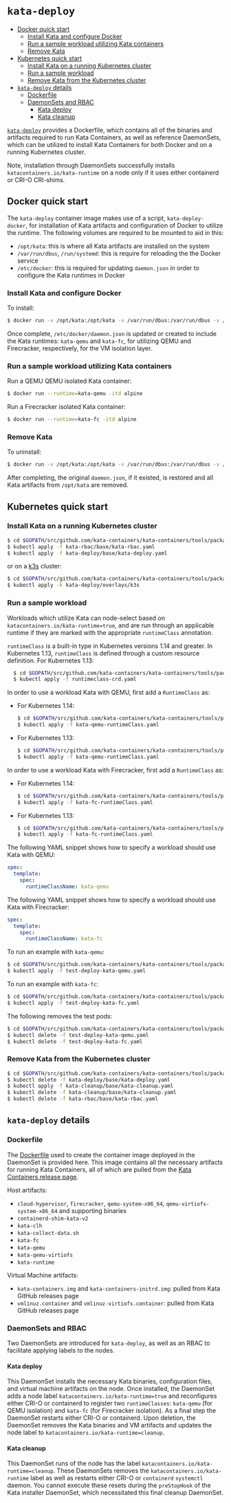 # `kata-deploy`

* [Docker quick start](#docker-quick-start)
    * [Install Kata and configure Docker](#install-kata-and-configure-docker)
    * [Run a sample workload utilizing Kata containers](#run-a-sample-workload-utilizing-kata-containers)
    * [Remove Kata](#remove-kata)
* [Kubernetes quick start](#kubernetes-quick-start)
    * [Install Kata on a running Kubernetes cluster](#install-kata-on-a-running-kubernetes-cluster)
    * [Run a sample workload](#run-a-sample-workload)
    * [Remove Kata from the Kubernetes cluster](#remove-kata-from-the-kubernetes-cluster)
* [`kata-deploy` details](#kata-deploy-details)
    * [Dockerfile](#dockerfile)
    * [DaemonSets and RBAC](#daemonsets-and-rbac)
        * [Kata deploy](#kata-deploy)
        * [Kata cleanup](#kata-cleanup)

[`kata-deploy`](.) provides a Dockerfile, which contains all of the binaries
and artifacts required to run Kata Containers, as well as reference DaemonSets, which can
be utilized to install Kata Containers for both Docker and on a running Kubernetes cluster.

Note, installation through DaemonSets successfully installs `katacontainers.io/kata-runtime` on
a node only if it uses either containerd or CRI-O CRI-shims.

## Docker quick start

The `kata-deploy` container image makes use of a script, `kata-deploy-docker`, for installation of
Kata artifacts and configuration of Docker to utilize the runtime. The following volumes are required to be mounted
to aid in this:
- `/opt/kata`: this is where all Kata artifacts are installed on the system
- `/var/run/dbus`, `/run/systemd`: this is require for reloading the the Docker service
- `/etc/docker`: this is required for updating `daemon.json` in order to configure the Kata runtimes in Docker


### Install Kata and configure Docker

To install:

```sh
$ docker run -v /opt/kata:/opt/kata -v /var/run/dbus:/var/run/dbus -v /run/systemd:/run/systemd -v /etc/docker:/etc/docker -it katadocker/kata-deploy kata-deploy-docker install
```

Once complete, `/etc/docker/daemon.json` is updated or created to include the Kata runtimes: `kata-qemu` and `kata-fc`, for utilizing
QEMU and Firecracker, respectively, for the VM isolation layer.

### Run a sample workload utilizing Kata containers

Run a QEMU QEMU isolated Kata container:

```sh
$ docker run --runtime=kata-qemu -itd alpine
```

Run a Firecracker isolated Kata container:

```sh
$ docker run --runtime=kata-fc -itd alpine
```

### Remove Kata

To uninstall:

```sh
$ docker run -v /opt/kata:/opt/kata -v /var/run/dbus:/var/run/dbus -v /run/systemd:/run/systemd -v /etc/docker:/etc/docker -it katadocker/kata-deploy kata-deploy-docker remove
```

After completing, the original `daemon.json`, if it existed, is restored and all Kata artifacts from `/opt/kata` are removed.

## Kubernetes quick start

### Install Kata on a running Kubernetes cluster

```sh
$ cd $GOPATH/src/github.com/kata-containers/kata-containers/tools/packaging/kata-deploy
$ kubectl apply -f kata-rbac/base/kata-rbac.yaml
$ kubectl apply -f kata-deploy/base/kata-deploy.yaml
```

or on a [k3s](https://k3s.io/) cluster:

```sh
$ cd $GOPATH/src/github.com/kata-containers/kata-containers/tools/packaging/kata-deploy
$ kubectl apply -k kata-deploy/overlays/k3s
```

### Run a sample workload


Workloads which utilize Kata can node-select based on `katacontainers.io/kata-runtime=true`, and are
run through an applicable runtime if they are marked with the appropriate `runtimeClass` annotation.

`runtimeClass` is a built-in type in Kubernetes versions 1.14 and greater. In Kubernetes 1.13, `runtimeClass`
is defined through a custom resource definition. For Kubernetes 1.13:
```sh
  $ cd $GOPATH/src/github.com/kata-containers/kata-containers/tools/packaging/kata-deploy/k8s-1.13
  $ kubectl apply -f runtimeclass-crd.yaml
```

In order to use a workload Kata with QEMU, first add a `RuntimeClass` as:
- For Kubernetes 1.14:
  ```sh
  $ cd $GOPATH/src/github.com/kata-containers/kata-containers/tools/packaging/kata-deploy/k8s-1.14
  $ kubectl apply -f kata-qemu-runtimeClass.yaml
  ```

- For Kubernetes 1.13:
  ```sh
  $ cd $GOPATH/src/github.com/kata-containers/kata-containers/tools/packaging/kata-deploy/k8s-1.13
  $ kubectl apply -f kata-qemu-runtimeClass.yaml
  ```


In order to use a workload Kata with Firecracker, first add a `RuntimeClass` as:
- For Kubernetes 1.14:
  ```sh
  $ cd $GOPATH/src/github.com/kata-containers/kata-containers/tools/packaging/kata-deploy/k8s-1.14
  $ kubectl apply -f kata-fc-runtimeClass.yaml
  ```

- For Kubernetes  1.13:
  ```sh
  $ cd $GOPATH/src/github.com/kata-containers/kata-containers/tools/packaging/kata-deploy/k8s-1.13
  $ kubectl apply -f kata-fc-runtimeClass.yaml
  ```

The following YAML snippet shows how to specify a workload should use Kata with QEMU:

```yaml
spec:
  template:
    spec:
      runtimeClassName: kata-qemu
```

The following YAML snippet shows how to specify a workload should use Kata with Firecracker:

```yaml
spec:
  template:
    spec:
      runtimeClassName: kata-fc
```

To run an example with `kata-qemu`:

```sh
$ cd $GOPATH/src/github.com/kata-containers/kata-containers/tools/packaging/kata-deploy/examples
$ kubectl apply -f test-deploy-kata-qemu.yaml
```

To run an example with `kata-fc`:

```sh
$ cd $GOPATH/src/github.com/kata-containers/kata-containers/tools/packaging/kata-deploy/examples
$ kubectl apply -f test-deploy-kata-fc.yaml
```

The following removes the test pods:

```sh
$ cd $GOPATH/src/github.com/kata-containers/kata-containers/tools/packaging/kata-deploy/examples
$ kubectl delete -f test-deploy-kata-qemu.yaml
$ kubectl delete -f test-deploy-kata-fc.yaml
```

### Remove Kata from the Kubernetes cluster

```sh
$ cd $GOPATH/src/github.com/kata-containers/kata-containers/tools/packaging/kata-deploy
$ kubectl delete -f kata-deploy/base/kata-deploy.yaml
$ kubectl apply -f kata-cleanup/base/kata-cleanup.yaml
$ kubectl delete -f kata-cleanup/base/kata-cleanup.yaml
$ kubectl delete -f kata-rbac/base/kata-rbac.yaml
```

## `kata-deploy` details

### Dockerfile

The [Dockerfile](Dockerfile)  used to create the container image deployed in the DaemonSet is provided here.
This image contains all the necessary artifacts for running Kata Containers, all of which are pulled
from the [Kata Containers release page](https://github.com/kata-containers/runtime/releases).

Host artifacts:
* `cloud-hypervisor`, `firecracker`, `qemu-system-x86_64`, `qemu-virtiofs-system-x86_64` and supporting binaries
* `containerd-shim-kata-v2`
* `kata-clh`
* `kata-collect-data.sh`
* `kata-fc`
* `kata-qemu`
* `kata-qemu-virtiofs`
* `kata-runtime`

Virtual Machine artifacts:
* `kata-containers.img` and `kata-containers-initrd.img`: pulled from Kata GitHub releases page
* `vmlinuz.container` and `vmlinuz-virtiofs.container`: pulled from Kata GitHub releases page

### DaemonSets and RBAC

Two DaemonSets are introduced for `kata-deploy`, as well as an RBAC to facilitate
applying labels to the nodes.

#### Kata deploy

This DaemonSet installs the necessary Kata binaries, configuration files, and virtual machine artifacts on
the node. Once installed, the DaemonSet adds a node label `katacontainers.io/kata-runtime=true` and reconfigures
either CRI-O or containerd to register two `runtimeClasses`: `kata-qemu` (for QEMU isolation) and `kata-fc` (for Firecracker isolation).
As a final step the DaemonSet restarts either CRI-O or containerd. Upon deletion, the DaemonSet removes the
Kata binaries and VM artifacts and updates the node label to `katacontainers.io/kata-runtime=cleanup`.

#### Kata cleanup

This DaemonSet runs of the node has the label `katacontainers.io/kata-runtime=cleanup`. These DaemonSets removes
the `katacontainers.io/kata-runtime` label as well as restarts either CRI-O or `containerd` `systemctl`
daemon. You cannot execute these resets during the `preStopHook` of the Kata installer DaemonSet,
which necessitated this final cleanup DaemonSet.

